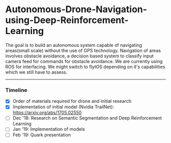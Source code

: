 # Autonomous-Drone-Navigation-using-Deep-Reinforcement-Learning

The goal is to build an autonomous system capable of navigating areas(small scale) without the use of GPS technology. Navigation of areas involves obstacle avoidance, a decision based system to classify input camera feed for commands for obstacle avoidance. We are currently using ROS for interfacing. We might switch to flytOS depending on it's capabilities which we still have to assess.
___________________________________

### Timeline
- [x] Order of materials required for drone and initial research
- [x] Implementation of initial model (Nvidia TrailNet): https://arxiv.org/abs/1705.02550
- [ ] Dec '18: Research on Semantic Segmentation and Deep Reinforcement Learning 
- [ ] Jan '19: Implementation of models
- [ ] Feb '19: Quark presentation
